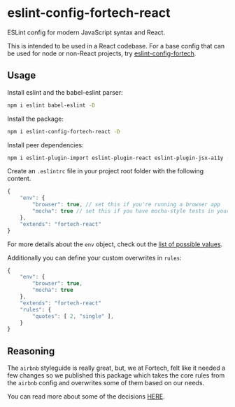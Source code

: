 # eslint-config-fortech-react
ESLint config for modern JavaScript syntax and React.

This is intended to be used in a React codebase. For a base config that can be used for node or non-React projects, try [eslint-config-fortech](https://github.com/FortechRomania/eslint-config-fortech).

## Usage
Install eslint and the babel-eslint parser: 
```bash
npm i eslint babel-eslint -D
```

Install the package: 
```bash
npm i eslint-config-fortech-react -D
```

Install peer dependencies: 
```bash
npm i eslint-plugin-import eslint-plugin-react eslint-plugin-jsx-a11y -D
```

Create an `.eslintrc` file in your project root folder with the following content.
```javascript
{
    "env": {
        "browser": true, // set this if you're running a browser app
        "mocha": true // set this if you have mocha-style tests in your app folder
    },
    "extends": "fortech-react"
}
```

For more details about the `env` object, check out the [list of possible values](https://eslint.org/docs/user-guide/configuring#specifying-environments).

Additionally you can define your custom overwrites in `rules`:
```javascript
{
    "env": {
        "browser": true,
        "mocha": true
    },
    "extends": "fortech-react"
    "rules": {
        "quotes": [ 2, "single" ],
    }
}
```

## Reasoning
The `airbnb` styleguide is really great, but, we at Fortech, felt like it needed a few changes so we published this package which takes the core rules from the `airbnb` config and overwrites some of them based on our needs.

You can read more about some of the decisions [HERE](https://medium.freecodecamp.com/adding-some-air-to-the-airbnb-style-guide-3df40e31c57a#.jz912uw00).
